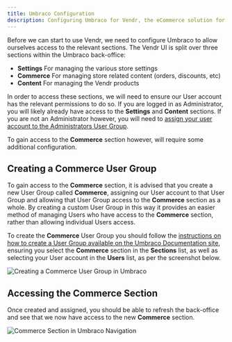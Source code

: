 ```yaml
---
title: Umbraco Configuration
description: Configuring Umbraco for Vendr, the eCommerce solution for Umbraco v8+
---
```


Before we can start to use Vendr, we need to configure Umbraco to allow ourselves access to the relevant sections. The Vendr UI is split over three sections within the Umbraco back-office:

* **Settings** For managing the various store settings
* **Commerce** For managing store related content (orders, discounts, etc)
* **Content** For managing the Vendr products

In order to access these sections, we will need to ensure our User account has the relevant permissions to do so. If you are logged in as Administrator, you will likely already have access to the **Settings** and **Content** sections. If you are not an Administrator however, you will need to [assign your user account to the Administrators User Group](https://our.umbraco.com/documentation/getting-started/Data/Users/).

To gain access to the **Commerce** section however, will require some additional configuration.

## Creating a Commerce User Group

To gain access to the **Commerce** section, it is advised that you create a new User Group called **Commerce**, assigning our User account to that User Group and allowing that User Group access to the **Commerce** section as a whole. By creating a custom User Group in this way it provides an easier method of managing Users who have access to the **Commerce** section, rather than allowing individual Users access.

To create the **Commerce** User Group you should follow the [instructions on how to create a User Group available on the Umbraco Documentation site](https://our.umbraco.com/documentation/getting-started/Data/Users/#creating-a-user-group), ensuring you select the **Commerce** section in the **Sections** list, as well as selecting your User account in the **Users** list, as per the screenshot below.

![Creating a Commerce User Group in Umbraco](~/assets/images/screenshots/create_commerce_user_group.png)

## Accessing the Commerce Section

Once created and assigned, you should be able to refresh the back-office and see that we now have access to the new **Commerce** section.

![Commerce Section in Umbraco Navigation](~/assets/images/screenshots/commerce_section.png)